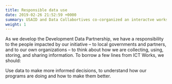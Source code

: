```yaml
---
title: Responsible data use
date: 2019-02-26 21:52:59 +0000
summary: USAID and Data Collabortives co-corganized an interactve workshop on approaches to responsible data use in international development.
weight: 1
---
```

As we develop the Development Data Partnership, we have a responsibility to the people impacted by our initiative – to local governments and partners, and to our own organizations – to think about how we are collecting, using, storing, and sharing information. To borrow a few lines from ICT Works, we should:

Use data to make more informed decisions, to understand how our programs are doing and how to make them better.
